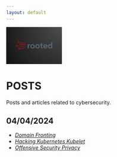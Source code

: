 ```yaml
---
layout: default
---
```


<img src="images/rooted.png" alt="logo" width="150" height="100" class="fade-in">  

# POSTS

Posts and articles related to cybersecurity.  

## 04/04/2024

- [*Domain Fronting*](./pages/posts/04-04-24/domain-fronting.md)
- [*Hacking Kubernetes Kubelet*](./pages/posts/04-04-24/kubernetes.md)
- [*Offensive Security Privacy*](./pages/posts/04-04-24/offsec-privacy.md)

<script>
document.addEventListener("DOMContentLoaded", function() {
  // Get all images with the class 'fade-in'
  var images = document.querySelectorAll('.fade-in');

  // Loop through them
  images.forEach(function(img) {
    // Listen for the 'load' event
    img.addEventListener('load', function() {
      // Add a delay before adding the 'loaded' class to create the effect
      setTimeout(function() {
        // Add the class 'loaded' to the image
        img.classList.add('loaded');
      }, 500); // Adjust the delay as needed
    });
  });
});
</script>
